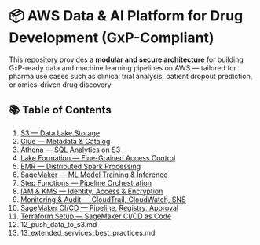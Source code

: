 
# 📦 AWS Data & AI Platform for Drug Development (GxP-Compliant)

This repository provides a **modular and secure architecture** for building GxP-ready data and machine learning pipelines on AWS — tailored for pharma use cases such as clinical trial analysis, patient dropout prediction, or omics-driven drug discovery.

## 📚 Table of Contents

1. [S3 — Data Lake Storage](./01_s3_data_lake.md)  
2. [Glue — Metadata & Catalog](./02_glue_catalog.md)  
3. [Athena — SQL Analytics on S3](./03_athena_querying.md)  
4. [Lake Formation — Fine-Grained Access Control](./04_lake_formation.md)  
5. [EMR — Distributed Spark Processing](./05_emr_processing.md)  
6. [SageMaker — ML Model Training & Inference](./06_sagemaker_model.md)  
7. [Step Functions — Pipeline Orchestration](./07_step_functions.md)  
8. [IAM & KMS — Identity, Access & Encryption](./08_iam_roles_kms.md)  
9. [Monitoring & Audit — CloudTrail, CloudWatch, SNS](./09_monitoring_audit.md)  
10. [SageMaker CI/CD — Pipeline, Registry, Approval](./10_sagemaker_cicd.md)  
11. [Terraform Setup — SageMaker CI/CD as Code](./11_sagemaker_cicd_terraform.md)
12. 12_push_data_to_s3.md
13. 13_extended_services_best_practices.md

